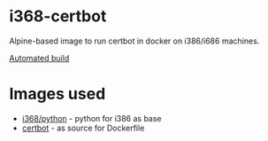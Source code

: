 # i368-certbot
Alpine-based image to run certbot in docker on i386/i686 machines.

[Automated build](https://hub.docker.com/r/lmdcrash/i386-certbot/)

# Images used
 - [i368/python](https://hub.docker.com/r/i386/python/) - python for i386 as base
 - [certbot](https://hub.docker.com/r/certbot/certbot/) - as source for Dockerfile

